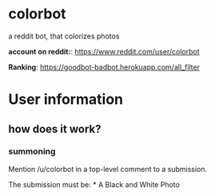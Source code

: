 # colorbot

a reddit bot, that colorizes photos

**account on reddit:**: https://www.reddit.com/user/colorbot

**Ranking**: https://goodbot-badbot.herokuapp.com/all_filter

# User information

## how does it work?

### summoning

Mention /u/colorbot in a top-level comment to a submission.

The submission must be:
	* A Black and White Photo